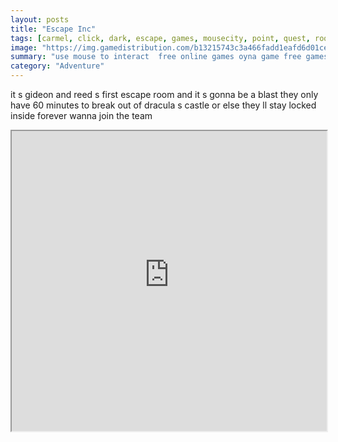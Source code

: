 ```yaml
---
layout: posts
title: "Escape Inc"
tags: [carmel, click, dark, escape, games, mousecity, point, quest, room, order, free, online, games, oyna, game, free, games, play, play, games]
image: "https://img.gamedistribution.com/b13215743c3a466fadd1eafd6d01cec7.jpg"
summary: "use mouse to interact  free online games oyna game free games play play games"
category: "Adventure"
---
```


it s gideon and reed s first escape room and it s gonna be a blast they only have 60 minutes to break out of dracula s castle or else they ll stay locked inside forever wanna join the team

<iframe width="100%" height="480px;" src="https://flash.gamedistribution.com?game=b13215743c3a466fadd1eafd6d01cec7"></iframe>